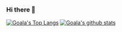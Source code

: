 ### Hi there 💪

[![Goala's Top Langs](https://github-readme-stats.vercel.app/api/top-langs/?username=Goala&theme=highcontrast&langs_count=8&layout=compact)](https://github.com/anuraghazra/github-readme-stats)
[![Goala's github stats](https://github-readme-stats.vercel.app/api?username=Goala&show_icons=true&theme=highcontrast&count_private=true&custom_title=Github%20Action&include_all_commits=true)](https://github.com/anuraghazra/github-readme-stats)

<!--
**Goala/Goala** is a ✨ _special_ ✨ repository because its `README.md` (this file) appears on your GitHub profile.

Here are some ideas to get you started:

- 🔭 I’m currently working on ...
- 🌱 I’m currently learning ...
- 👯 I’m looking to collaborate on ...
- 🤔 I’m looking for help with ...
- 💬 Ask me about ...
- 📫 How to reach me: ...
- 😄 Pronouns: ...
- ⚡ Fun fact: ...
-->
